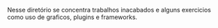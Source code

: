Nesse diretório se concentra trabalhos inacabados e alguns exercicios como uso de graficos, plugins e frameworks. 

